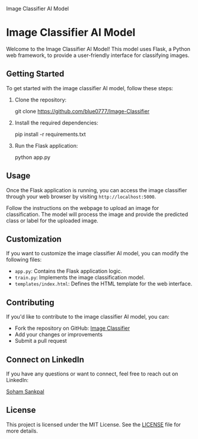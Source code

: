 Image Classifier AI Model

Image Classifier AI Model
=========================

Welcome to the Image Classifier AI Model! This model uses Flask, a Python web framework, to provide a user-friendly interface for classifying images.

Getting Started
---------------

To get started with the image classifier AI model, follow these steps:

1.  Clone the repository:

    git clone https://github.com/blue0777/Image-Classifier

3.  Install the required dependencies:

    pip install -r requirements.txt

5.  Run the Flask application:

    python app.py

Usage
-----

Once the Flask application is running, you can access the image classifier through your web browser by visiting `http://localhost:5000`.

Follow the instructions on the webpage to upload an image for classification. The model will process the image and provide the predicted class or label for the uploaded image.

Customization
-------------

If you want to customize the image classifier AI model, you can modify the following files:

*   `app.py`: Contains the Flask application logic.
*   `train.py`: Implements the image classification model.
*   `templates/index.html`: Defines the HTML template for the web interface.

Contributing
------------

If you'd like to contribute to the image classifier AI model, you can:

*   Fork the repository on GitHub: [Image Classifier](https://github.com/blue0777/Image-Classifier)
*   Add your changes or improvements
*   Submit a pull request

Connect on LinkedIn
-------------------

If you have any questions or want to connect, feel free to reach out on LinkedIn:

[Soham Sankpal](https://www.linkedin.com/in/soham-sankpal-204a01265/)

License
-------

This project is licensed under the MIT License. See the [LICENSE](LICENSE) file for more details.
